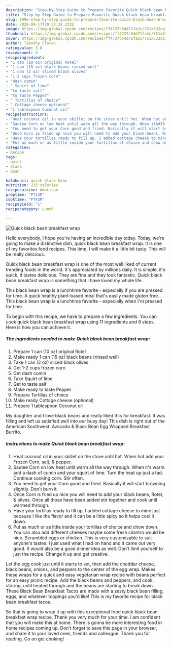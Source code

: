 ```yaml
---
description: "Step-by-Step Guide to Prepare Favorite Quick black bean breakfast wrap"
title: "Step-by-Step Guide to Prepare Favorite Quick black bean breakfast wrap"
slug: 1995-step-by-step-guide-to-prepare-favorite-quick-black-bean-breakfast-wrap
date: 2020-09-17T20:23:28.233Z
image: https://img-global.cpcdn.com/recipes/ff4737c64d71fa2c/751x532cq70/quick-black-bean-breakfast-wrap-recipe-main-photo.jpg
thumbnail: https://img-global.cpcdn.com/recipes/ff4737c64d71fa2c/751x532cq70/quick-black-bean-breakfast-wrap-recipe-main-photo.jpg
cover: https://img-global.cpcdn.com/recipes/ff4737c64d71fa2c/751x532cq70/quick-black-bean-breakfast-wrap-recipe-main-photo.jpg
author: Timothy Flores
ratingvalue: 3.8
reviewcount: 9
recipeingredient:
- "1 can (10 oz) original Rotel"
- "1 can (15 oz) black beans rinsed well"
- "1 can (2 oz) sliced black olives"
- "1-2 cups frozen corn"
- "dash cumin"
- " Squirt of lime"
- "to taste salt"
- "to taste Pepper"
- " Tortillas of choice"
- " Cottage cheese optional"
- "1 tablespoon Coconut oil"
recipeinstructions:
- "Heat coconut oil in your skillet on the stove until hot. When hot add your Frozen Corn, salt, &amp; pepper."
- "Sautee Corn on low heat until warm all the way through. When it&#39;s warm add a dash of cumin and your squirt of lime. Turn the heat up just a tad. Continue cooking corn. Stir often."
- "You need to get your Corn good and fried. Basically it will start browning slightly. Don&#39;t burn it."
- "Once Corn is fried up nice you will need to add your black beans, Rotel, &amp;  olives. Once all those have been added stir together and cook until warmed through."
- "Have your tortillas ready to fill up. I added cottage cheese to mine just because I like the flavor and it can be a little spicy so it helps cool it down."
- "Put as much or as little inside your tortillas of choice and chow down. You can also add different cheeses maybe some fresh cilantro would be nice. Scrambled eggs or chicken. This is very customizable to suit anyone&#39;s tastes. I just used what I had on hand and it came out very good. It would also be a good dinner idea as well. Don&#39;t limit yourself to just the recipe. Change it up and get creative."
categories:
- Recipe
tags:
- quick
- black
- bean

katakunci: quick black bean 
nutrition: 233 calories
recipecuisine: American
preptime: "PT13M"
cooktime: "PT43M"
recipeyield: "1"
recipecategory: Lunch

---
```



![Quick black bean breakfast wrap](https://img-global.cpcdn.com/recipes/ff4737c64d71fa2c/751x532cq70/quick-black-bean-breakfast-wrap-recipe-main-photo.jpg)

Hello everybody, I hope you're having an incredible day today. Today, we're going to make a distinctive dish, quick black bean breakfast wrap. It is one of my favorites food recipes. This time, I will make it a little bit tasty. This will be really delicious.

Quick black bean breakfast wrap is one of the most well liked of current trending foods in the world. It's appreciated by millions daily. It is simple, it's quick, it tastes delicious. They are fine and they look fantastic. Quick black bean breakfast wrap is something that I have loved my whole life.

This black bean wrap is a lunchtime favorite - especially if you are pressed for time. A quick healthy plant-based meal that&#39;s easily made gluten free. This black bean wrap is a lunchtime favorite - especially when I&#39;m pressed for time.


To begin with this recipe, we have to prepare a few ingredients. You can cook quick black bean breakfast wrap using 11 ingredients and 6 steps. Here is how you can achieve it.

<!--inarticleads1-->

##### The ingredients needed to make Quick black bean breakfast wrap:

1. Prepare 1 can (10 oz) original Rotel
1. Make ready 1 can (15 oz) black beans (rinsed well)
1. Take 1 can (2 oz) sliced black olives
1. Get 1-2 cups frozen corn
1. Get dash cumin
1. Take  Squirt of lime
1. Get to taste salt
1. Make ready to taste Pepper
1. Prepare  Tortillas of choice
1. Make ready  Cottage cheese (optional)
1. Prepare 1 tablespoon Coconut oil


My daughter and I love black beans and really liked this for breakfast. It was filling and left us satisfied well into our busy day! This dish is right out of the American Southwest. Avocado &amp; Black Bean Egg Wrapped Breakfast Burrito. 

<!--inarticleads2-->

##### Instructions to make Quick black bean breakfast wrap:

1. Heat coconut oil in your skillet on the stove until hot. When hot add your Frozen Corn, salt, &amp; pepper.
1. Sautee Corn on low heat until warm all the way through. When it&#39;s warm add a dash of cumin and your squirt of lime. Turn the heat up just a tad. Continue cooking corn. Stir often.
1. You need to get your Corn good and fried. Basically it will start browning slightly. Don&#39;t burn it.
1. Once Corn is fried up nice you will need to add your black beans, Rotel, &amp;  olives. Once all those have been added stir together and cook until warmed through.
1. Have your tortillas ready to fill up. I added cottage cheese to mine just because I like the flavor and it can be a little spicy so it helps cool it down.
1. Put as much or as little inside your tortillas of choice and chow down. You can also add different cheeses maybe some fresh cilantro would be nice. Scrambled eggs or chicken. This is very customizable to suit anyone&#39;s tastes. I just used what I had on hand and it came out very good. It would also be a good dinner idea as well. Don&#39;t limit yourself to just the recipe. Change it up and get creative.


Let the egg cook just until it starts to set, then add the cheddar cheese, black beans, onions, and peppers to the center of the egg wrap. Makes these wraps for a quick and easy vegetarian wrap recipe with beans perfect for an easy picnic recipe. Add the black beans and peppers, and cook, stirring, until heated through and the beans are starting to break down. These Black Bean Breakfast Tacos are made with a zesty black bean filling, eggs, and whatever toppings you&#39;d like! This is my favorite recipe for black bean breakfast tacos. 

So that is going to wrap it up with this exceptional food quick black bean breakfast wrap recipe. Thank you very much for your time. I am confident that you will make this at home. There is gonna be more interesting food in home recipes coming up. Don't forget to save this page in your browser, and share it to your loved ones, friends and colleague. Thank you for reading. Go on get cooking!
